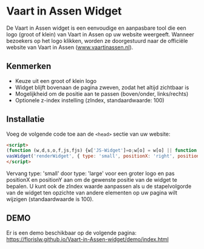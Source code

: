 # Vaart in Assen Widget

De Vaart in Assen widget is een eenvoudige en aanpasbare tool die een logo (groot of klein) van Vaart in Assen op uw
website weergeeft. Wanneer bezoekers op het logo klikken, worden ze doorgestuurd naar de officiële website van Vaart in
Assen (www.vaartinassen.nl).

## Kenmerken

- Keuze uit een groot of klein logo
- Widget blijft bovenaan de pagina zweven, zodat het altijd zichtbaar is
- Mogelijkheid om de positie aan te passen (boven/onder, links/rechts)
- Optionele z-index instelling (zIndex, standaardwaarde: 100)

## Installatie

Voeg de volgende code toe aan de `<head>` sectie van uw website:

```html
<script>
(function (w,d,s,o,f,js,fjs) {w['JS-Widget']=o;w[o] = w[o] || function () { (w[o].q = w[o].q || []).push(arguments) };js = d.createElement(s), fjs = d.getElementsByTagName(s)[0];js.id = o; js.src = f; js.async = 1; fjs.parentNode.insertBefore(js, fjs);}(window, document, 'script', 'vasWidget', './widget.js'));
vasWidget('renderWidget', { type: 'small', positionX: 'right', positionY: 'top'});
</script>
```

Vervang type: 'small' door type: 'large' voor een groter logo en pas positionX en positionY aan om de gewenste positie
van de widget te bepalen. U kunt ook de zIndex waarde aanpassen als u de stapelvolgorde van de widget ten opzichte van
andere elementen op uw pagina wilt wijzigen (standaardwaarde is 100).

## DEMO

Er is een demo beschikbaar op de volgende pagina: https://florislw.github.io/Vaart-in-Assen-widget/demo/index.html